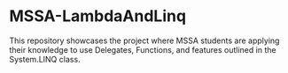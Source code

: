 # MSSA-LambdaAndLinq

This repository showcases the project where MSSA students are applying their knowledge to use Delegates, Functions, and features outlined in the System.LINQ class.
